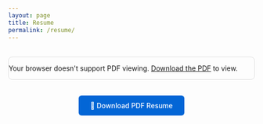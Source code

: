 ```yaml
---
layout: page
title: Resume
permalink: /resume/
---
```


<div class="resume-container">
  <div class="pdf-container">
    <object data="/assets/images/Drew_Brown_CV_online1.pdf" type="application/pdf" width="100%" height="800px">
      <p>Your browser doesn't support PDF viewing. 
         <a href="/assets/images/Drew_Brown_CV_online1.pdf">Download the PDF</a> to view.</p>
    </object>
  </div>
  
  <div class="download-section">
    <a href="/assets/images/Drew_Brown_CV_online1.pdf" class="download-btn" download>
      📄 Download PDF Resume
    </a>
  </div>
</div>

<style>
.resume-container {
  max-width: 900px;
  margin: 0 auto;
}

.pdf-container {
  margin: 2rem 0;
  border: 1px solid #ddd;
  border-radius: 8px;
  overflow: hidden;
}

.download-section {
  text-align: center;
  margin: 2rem 0;
}

.download-btn {
  display: inline-block;
  padding: 12px 24px;
  background-color: #0366d6;
  color: white;
  text-decoration: none;
  border-radius: 6px;
  font-weight: 500;
  transition: background-color 0.2s ease;
}

.download-btn:hover {
  background-color: #0256cc;
  text-decoration: none;
  color: white;
}
</style>